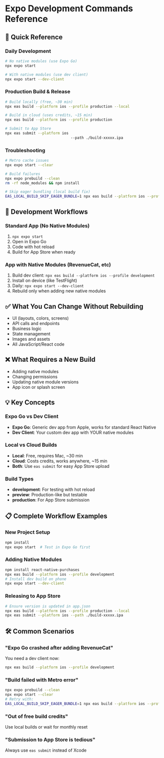 # Expo Development Commands Reference

## 🚀 Quick Reference

### Daily Development
```bash
# No native modules (use Expo Go)
npx expo start

# With native modules (use dev client)
npx expo start --dev-client
```

### Production Build & Release
```bash
# Build locally (free, ~30 min)
npx eas build --platform ios --profile production --local

# Build in cloud (uses credits, ~15 min)
npx eas build --platform ios --profile production

# Submit to App Store
npx eas submit --platform ios 
                              --path ./build-xxxxx.ipa
```

### Troubleshooting
```bash
# Metro cache issues
npx expo start --clear

# Build failures
npx expo prebuild --clean
rm -rf node_modules && npm install

# Skip eager bundling (local build fix)
EAS_LOCAL_BUILD_SKIP_EAGER_BUNDLE=1 npx eas build --platform ios --profile production --local
```

## 📱 Development Workflows

### Standard App (No Native Modules)
1. `npx expo start`
2. Open in Expo Go
3. Code with hot reload
4. Build for App Store when ready

### App with Native Modules (RevenueCat, etc)
1. Build dev client: `npx eas build --platform ios --profile development`
2. Install on device (like TestFlight)
3. Daily: `npx expo start --dev-client`
4. Rebuild only when adding new native modules

## ✅ What You Can Change Without Rebuilding
- UI (layouts, colors, screens)
- API calls and endpoints
- Business logic
- State management
- Images and assets
- All JavaScript/React code

## ❌ What Requires a New Build
- Adding native modules
- Changing permissions
- Updating native module versions
- App icon or splash screen

## 💡 Key Concepts

### Expo Go vs Dev Client
- **Expo Go**: Generic dev app from Apple, works for standard React Native
- **Dev Client**: Your custom dev app with YOUR native modules

### Local vs Cloud Builds
- **Local**: Free, requires Mac, ~30 min
- **Cloud**: Costs credits, works anywhere, ~15 min
- **Both**: Use `eas submit` for easy App Store upload

### Build Types
- **development**: For testing with hot reload
- **preview**: Production-like but testable
- **production**: For App Store submission

## 📋 Complete Workflow Examples

### New Project Setup
```bash
npm install
npx expo start  # Test in Expo Go first
```

### Adding Native Modules
```bash
npm install react-native-purchases
npx eas build --platform ios --profile development
# Install dev build on phone
npx expo start --dev-client
```

### Releasing to App Store
```bash
# Ensure version is updated in app.json
npx eas build --platform ios --profile production --local
npx eas submit --platform ios --path ./build-xxxxx.ipa
```

## 🛠 Common Scenarios

### "Expo Go crashed after adding RevenueCat"
You need a dev client now:
```bash
npx eas build --platform ios --profile development
```

### "Build failed with Metro error"
```bash
npx expo prebuild --clean
npx expo start --clear
# Retry with:
EAS_LOCAL_BUILD_SKIP_EAGER_BUNDLE=1 npx eas build --platform ios --profile production --local
```

### "Out of free build credits"
Use local builds or wait for monthly reset

### "Submission to App Store is tedious"
Always use `eas submit` instead of Xcode
